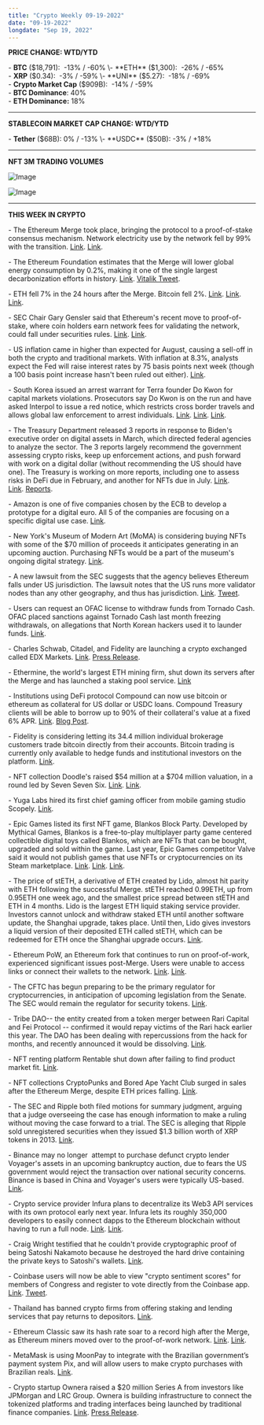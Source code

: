 ```yaml
---
title: "Crypto Weekly 09-19-2022"
date: "09-19-2022"
longdate: "Sep 19, 2022"
---
```


**PRICE CHANGE: WTD/YTD**

\- **BTC** ($18,791):  -13% / -60%  
\- **ETH** ($1,300):  -26% / -65%  
\- **XRP** ($0.34):  -3% / -59%  
\- **UNI** ($5.27):  -18% / -69%  
\- **Crypto Market Cap** ($909B):  -14% / -59%  
\- **BTC Dominance**: 40%  
\- **ETH Dominance:** 18% 



---

**STABLECOIN MARKET CAP CHANGE: WTD/YTD**

\- **Tether** ($68B): 0% / -13%  
\- **USDC** ($50B): -3% / +18%



---

**NFT 3M TRADING VOLUMES**

![Image](/images/09-19-2022-1.png)

![Image](/images/09-19-2022-2.png)

---

**THIS WEEK IN CRYPTO**

\- The Ethereum Merge took place, bringing the protocol to a proof-of-stake consensus mechanism. Network electricity use by the network fell by 99% with the transition. [Link](https://www.nytimes.com/2022/09/15/technology/ethereum-merge-crypto.html). [Link](https://decrypt.co/109848/ethereum-energy-carbon-footprint-down-99-percent-merge).  
  
\- The Ethereum Foundation estimates that the Merge will lower global energy consumption by 0.2%, making it one of the single largest decarbonization efforts in history. [Link](https://www.coindesk.com/business/2022/09/15/vitalik-buterin-says-ethereum-merge-cut-global-energy-usage-by-02-one-of-biggest-decarbonization-events-ever/). [Vitalik Tweet](https://twitter.com/VitalikButerin/status/1570299062800510976).   
  
\- ETH fell 7% in the 24 hours after the Merge. Bitcoin fell 2%. [Link](https://www.coindesk.com/markets/2022/09/16/first-mover-americas-ether-declines-7-post-merge-and-makes-ether-futures-more-sensitive-to-staking-yields/). [Link](https://www.coindesk.com/markets/2022/09/16/first-mover-americas-ether-declines-7-post-merge-and-makes-ether-futures-more-sensitive-to-staking-yields/). [Link](https://techcrunch.com/2022/09/19/ethereum-drops-more-than-17-after-way-over-hyped-merge/).   
  
\- SEC Chair Gary Gensler said that Ethereum's recent move to proof-of-stake, where coin holders earn network fees for validating the network, could fall under securities rules. [Link](https://www.wsj.com/articles/ethers-new-staking-model-could-draw-sec-attention-11663266224?st=3n156n30scig3m1). [Link](https://www.bloomberg.com/news/articles/2022-09-15/gensler-raises-concerns-over-staking-model-used-on-ethereum).  
  
\- US inflation came in higher than expected for August, causing a sell-off in both the crypto and traditional markets. With inflation at 8.3%, analysts expect the Fed will raise interest rates by 75 basis points next week (though a 100 basis point increase hasn't been ruled out either). [Link](http:).   
  
\- South Korea issued an arrest warrant for Terra founder Do Kwon for capital markets violations. Prosecutors say Do Kwon is on the run and have asked Interpol to issue a red notice, which restricts cross border travels and allows global law enforcement to arrest individuals. [Link](https://www.bloomberg.com/news/articles/2022-09-17/luna-and-terra-s-do-kwon-not-in-singapore-local-police-say). [Link](https://techcrunch.com/2022/09/19/south-korean-prosecutors-say-do-kwon-obviously-on-the-run-ask-interpol-to-issue-red-notice/). [Link](https://www.theblock.co/post/170896/do-kwon-is-not-in-singapore-according-to-police-reuters).   
  
\- The Treasury Department released 3 reports in response to Biden's executive order on digital assets in March, which directed federal agencies to analyze the sector. The 3 reports largely recommend the government assessing crypto risks, keep up enforcement actions, and push forward with work on a digital dollar (without recommending the US should have one). The Treasury is working on more reports, including one to assess risks in DeFi due in February, and another for NFTs due in July. [Link](https://www.coindesk.com/policy/2022/09/16/bidens-executive-order-produces-few-answers-in-crypto-reports-from-us-treasury/). [Link](https://www.theblock.co/post/170770/here-are-all-of-the-biden-administrations-crypto-reports). [Reports](https://home.treasury.gov/news/press-releases/jy0956).  
  
\- Amazon is one of five companies chosen by the ECB to develop a prototype for a digital euro. All 5 of the companies are focusing on a specific digital use case. [Link](https://www.bloomberg.com/news/articles/2022-09-17/ecb-taps-amazon-four-others-to-pitch-digital-euro-prototype).    
  
\- New York's Museum of Modern Art (MoMA) is considering buying NFTs with some of the $70 million of proceeds it anticipates generating in an upcoming auction. Purchasing NFTs would be a part of the museum's ongoing digital strategy. [Link](https://www.wsj.com/articles/70-million-in-art-at-moma-to-be-sold-to-extend-museums-digital-reach-11663117201).   
  
\- A new lawsuit from the SEC suggests that the agency believes Ethereum falls under US jurisdiction. The lawsuit notes that the US runs more validator nodes than any other geography, and thus has jurisdiction. [Link](http://xn--the%20sec%20appears%20to%20be%20suggesting%20that%2C%20because%20more%20of%20ethereums%20validating%20nodes%20currently%20operate%20in%20the%20united%20states%20than%20in%20any%20other%20country%2C%20all%20ethereum%20transactions%20globally%20should%20be%20considered%20of%20american%20origin-6284q./). [Tweet](https://twitter.com/functi0nZer0/status/1571873660314476548?s=20&t=fuD6-H_VJrO9f3YFu-AOcQ).  
  
\- Users can request an OFAC license to withdraw funds from Tornado Cash. OFAC placed sanctions against Tornado Cash last month freezing withdrawals, on allegations that North Korean hackers used it to launder funds. [Link](https://www.coindesk.com/policy/2022/09/13/us-treasury-explains-how-us-persons-can-recover-crypto-locked-in-tornado-cash/).  
  
\- Charles Schwab, Citadel, and Fidelity are launching a crypto exchanged called EDX Markets. [Link](https://www.coindesk.com/business/2022/09/13/charles-schwab-citadel-fidelity-and-others-start-crypto-exchange-edx-markets/). [Press Release](https://www.businesswire.com/news/home/20220913005367/en/).  
  
\- Ethermine, the world's largest ETH mining firm, shut down its servers after the Merge and has launched a staking pool service. [Link](https://www.bloomberg.com/news/articles/2022-09-14/world-s-biggest-ether-mining-firm-to-shut-down-after-the-merge)  
  
\- Institutions using DeFi protocol Compound can now use bitcoin or ethereum as collateral for US dollar or USDC loans. Compound Treasury clients will be able to borrow up to 90% of their collateral's value at a fixed 6% APR. [Link](https://thedefiant.io/compound-treasury-lending). [Blog Post](https://medium.com/compound-finance/compound-treasury-launches-borrowing-for-institutions-432af2cd7e6b).   
  
\- Fidelity is considering letting its 34.4 million individual brokerage customers trade bitcoin directly from their accounts. Bitcoin trading is currently only available to hedge funds and institutional investors on the platform. [Link](https://www.wsj.com/articles/fidelity-weighs-bitcoin-trading-on-brokerage-platform-11663008698?mod=latest_headlines).  
  
\- NFT collection Doodle's raised $54 million at a $704 million valuation, in a round led by Seven Seven Six. [Link](https://www.coindesk.com/business/2022/09/13/nft-marketplace-doodles-raises-54m-at-704m-valuation/). [Link](https://decrypt.co/109626/doodles-ethereum-nft-sales-surge-1200-percent).   
  
\- Yuga Labs hired its first chief gaming officer from mobile gaming studio Scopely. [Link](https://www.theblock.co/post/170889/yuga-labs-makes-hire-gaming).  
  
\- Epic Games listed its first NFT game, Blankos Block Party. Developed by Mythical Games, Blankos is a free-to-play multiplayer party game centered collectible digital toys called Blankos, which are NFTs that can be bought, upgraded and sold within the game. Last year, Epic Games competitor Valve said it would not publish games that use NFTs or cryptocurrencies on its Steam marketplace. [Link](https://decrypt.co/109742/fortnite-epic-games-store-nft-game-blankos-block-party). [Link](http:). [Link](https://decrypt.co/109742/fortnite-epic-games-store-nft-game-blankos-block-party).   
  
\- The price of stETH, a derivative of ETH created by Lido, almost hit parity with ETH following the successful Merge. stETH reached 0.99ETH, up from 0.95ETH one week ago, and the smallest price spread between stETH and ETH in 4 months. Lido is the largest ETH liquid staking service provider. Investors cannot unlock and withdraw staked ETH until another software update, the Shanghai upgrade, takes place. Until then, Lido gives investors a liquid version of their deposited ETH called stETH, which can be redeemed for ETH once the Shanghai upgrade occurs. [Link](https://www.coindesk.com/markets/2022/09/15/lidos-staked-ether-surges-closest-to-ether-since-terra-crash/).   
  
\- Ethereum PoW, an Ethereum fork that continues to run on proof-of-work, experienced significant issues post-Merge. Users were unable to access links or connect their wallets to the network. [Link](https://decrypt.co/109767/forked-ethereum-token-surges-then-tanks-following-merge-event). [Link](https://www.coindesk.com/tech/2022/09/16/ethereum-pow-network-sees-complaints-on-day-1-amid-data-goof-up/).   
  
\- The CFTC has begun preparing to be the primary regulator for cryptocurrencies, in anticipation of upcoming legislation from the Senate. The SEC would remain the regulator for security tokens. [Link](http:).   
  
\- Tribe DAO-- the entity created from a token merger between Rari Capital and Fei Protocol -- confirmed it would repay victims of the Rari hack earlier this year. The DAO has been dealing with repercussions from the hack for months, and recently announced it would be dissolving. [Link](https://decrypt.co/110102/tribe-dao-votes-repay-rari-capital-hack-victims-again).   
  
\- NFT renting platform Rentable shut down after failing to find product market fit. [Link](https://decrypt.co/109676/nft-renting-platform-shuts-down-citing-close-zero-traction).   
  
\- NFT collections CryptoPunks and Bored Ape Yacht Club surged in sales after the Ethereum Merge, despite ETH prices falling. [Link](https://www.bloomberg.com/news/articles/2022-09-15/hard-hit-nfts-see-sales-surge-after-anticipated-ethereum-merge).   
  
\- The SEC and Ripple both filed motions for summary judgment, arguing that a judge overseeing the case has enough information to make a ruling without moving the case forward to a trial. The SEC is alleging that Ripple sold unregistered securities when they issued $1.3 billion worth of XRP tokens in 2013. [Link](https://www.theblock.co/post/170927/sec-and-ripple-each-seek-ruling-in-long-running-unregistered-securities-case).   
  
\- Binance may no longer  attempt to purchase defunct crypto lender Voyager's assets in an upcoming bankruptcy auction, due to fears the US government would reject the transaction over national security concerns. Binance is based in China and Voyager's users were typically US-based. [Link](https://www.coindesk.com/business/2022/09/16/binances-attempt-to-buy-voyager-digitals-assets-complicated-by-national-security-concern-source/).   
  
\- Crypto service provider Infura plans to decentralize its Web3 API services with its own protocol early next year. Infura lets its roughly 350,000 developers to easily connect dapps to the Ethereum blockchain without having to run a full node. [Link](https://www.theblock.co/post/170787/infura-to-launch-open-source-decentralized-protocol-for-web3-apis). [Link](https://www.coindesk.com/business/2022/09/16/blockchain-tool-developer-infura-plans-to-launch-decentralized-protocol/).   
  
\- Craig Wright testified that he couldn't provide cryptographic proof of being Satoshi Nakamoto because he destroyed the hard drive containing the private keys to Satoshi's wallets. [Link](https://www.coindesk.com/policy/2022/09/16/craig-wright-could-have-bamboozled-andresen-during-private-satoshi-signing-session-trial-witnesses-explain/).   
  
\- Coinbase users will now be able to view "crypto sentiment scores" for members of Congress and register to vote directly from the Coinbase app. [Link](https://decrypt.co/109809/coinbase-now-lets-users-check-politicians-are-crypto-friendly). [Tweet](https://twitter.com/brian_armstrong/status/1570133078022160384).  
  
\- Thailand has banned crypto firms from offering staking and lending services that pay returns to depositors. [Link](https://www.coindesk.com/business/2022/09/15/thailands-sec-bans-crypto-firms-from-offering-staking-and-lending-service/).   
  
\- Ethereum Classic saw its hash rate soar to a record high after the Merge, as Ethereum miners moved over to the proof-of-work network. [Link](https://techcrunch.com/2022/09/15/miners-ethereum-classic-the-merge/). [Link](https://decrypt.co/109713/ethereum-classic-hashrate-soars-merge-nears-miners).   
  
\- MetaMask is using MoonPay to integrate with the Brazilian government’s payment system Pix, and will allow users to make crypto purchases with Brazilian reals. [Link](https://www.coindesk.com/business/2022/09/12/digital-wallet-provider-metamask-allows-crypto-purchases-with-brazilian-reals/).   
  
\- Crypto startup Ownera raised a $20 million Series A from investors like JPMorgan and LRC Group. Ownera is building infrastructure to connect the tokenized platforms and trading interfaces being launched by traditional finance companies. [Link](https://www.coindesk.com/business/2022/09/14/jp-morgan-backs-20m-round-for-blockchain-infrastructure-startup-ownera/). [Press Release](https://www.businesswire.com/news/home/20220915005021/en/Ownera-Announces-20M-Series-A-Financing-including-J.P.-Morgan-and-LRC-Group).